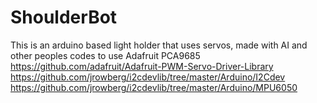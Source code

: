 # ShoulderBot
This is an arduino based light holder that uses servos, made with AI and other peoples codes to use Adafruit PCA9685
https://github.com/adafruit/Adafruit-PWM-Servo-Driver-Library
https://github.com/jrowberg/i2cdevlib/tree/master/Arduino/I2Cdev
https://github.com/jrowberg/i2cdevlib/tree/master/Arduino/MPU6050
